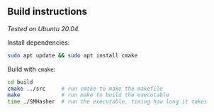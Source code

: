
## Build instructions

_Tested on Ubuntu 20.04._

Install dependencies:
```bash
sudo apt update && sudo apt install cmake
```

Build with `cmake`:
```bash
cd build
cmake ../src     # run cmake to make the makefile
make             # run make to build the executable
time ./SMHasher  # run the executable, timing how long it takes
```

